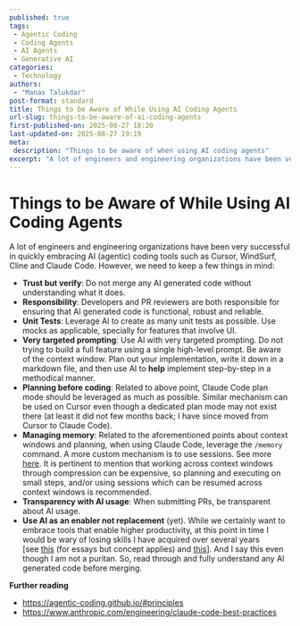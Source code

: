 ```yaml
---
published: true
tags:
 - Agentic Coding
 - Coding Agents
 - AI Agents
 - Generative AI
categories:
 - Technology
authors:
 - "Manas Talukdar"
post-format: standard
title: Things to be Aware of While Using AI Coding Agents
url-slug: things-to-be-aware-of-ai-coding-agents
first-published-on: 2025-08-27 18:20
last-updated-on: 2025-08-27 19:19
meta:
 description: "Things to be aware of when using AI coding agents"
excerpt: "A lot of engineers and engineering organizations have been very successful in quickly"
---
```


# Things to be Aware of While Using AI Coding Agents

A lot of engineers and engineering organizations have been very successful in quickly embracing AI (agentic) coding tools such as Cursor, WindSurf, Cline and Claude Code. However, we need to keep a few things in mind:

- **Trust but verify**: Do not merge any AI generated code without understanding what it does.
- **Responsibility**: Developers and PR reviewers are both responsible for ensuring that AI generated code is functional, robust and reliable.
- **Unit Tests**: Leverage AI to create as many unit tests as possible. Use mocks as applicable, specially for features that involve UI.
- **Very targeted prompting**: Use AI with very targeted prompting. Do not trying to build a full feature using a single high-level prompt. Be aware of the context window. Plan out your implementation, write it down in a markdown file, and then use AI to **help** implement step-by-step in a methodical manner.
- **Planning before coding**: Related to above point, Claude Code plan mode should be leveraged as much as possible. Similar mechanism can be used on Cursor even though a dedicated plan mode may not exist there (at least it did not few months back; I have since moved from Cursor to Claude Code).
- **Managing memory**: Related to the aforementioned points about context windows and planning, when using Claude Code, leverage the `/memory` command. A more custom mechanism is to use sessions. See more [here](https://github.com/manastalukdar/claude-devstudio?tab=readme-ov-file#-session--project-management). It is pertinent to mention that working across context windows through compression can be expensive, so planning and executing on small steps, and/or using sessions which can be resumed across context windows is recommended.
- **Transparency with AI usage**: When submitting PRs, be transparent about AI usage.
- **Use AI as an enabler not replacement** (yet). While we certainly want to embrace tools that enable higher productivity, at this point in time I would be wary of losing skills I have acquired over several years \[see [this](https://arxiv.org/abs/2506.08872) (for essays but concept applies) and [this](https://www.youtube.com/watch?v=5yE5EMAitMM)\]. And I say this even though I am not a puritan. So, read through and fully understand any AI generated code before merging.

**Further reading**

- https://agentic-coding.github.io/#principles
- https://www.anthropic.com/engineering/claude-code-best-practices
